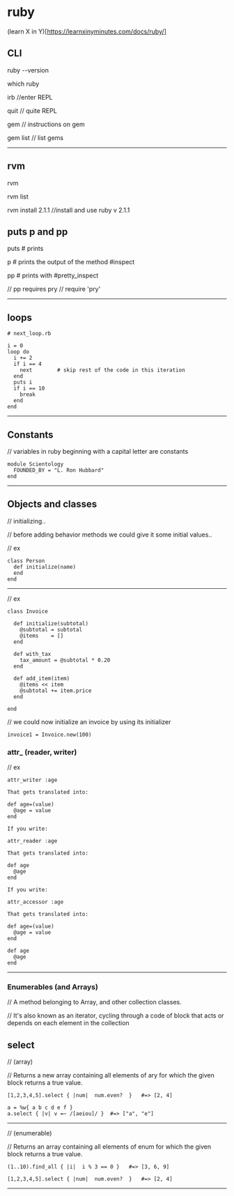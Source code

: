 ruby
====

(learn X in Y)[https://learnxinyminutes.com/docs/ruby/]


CLI
---

ruby --version

which ruby

irb //enter REPL

quit // quite REPL

gem // instructions on gem

gem list // list gems


---


rvm
---

rvm

rvm list

rvm install 2.1.1 //install and use ruby v 2.1.1





puts p and pp
-------------

puts # prints

p # prints the output of the method #inspect

pp # prints with #pretty_inspect

// pp requires pry
// require 'pry'



---



loops
-----

```
# next_loop.rb

i = 0
loop do
  i += 2
  if i == 4
    next        # skip rest of the code in this iteration
  end
  puts i
  if i == 10
    break
  end
end
```


---


Constants
---------

// variables in ruby beginning with a capital letter are constants

```
module Scientology
  FOUNDED_BY = "L. Ron Hubbard"
end
```



---------------------------------



Objects and classes
-------------------

// initializing..

// before adding behavior methods we could give it some initial values..

// ex
```
class Person
  def initialize(name)
  end
end
```


---


// ex
```
class Invoice

  def initialize(subtotal)
    @subtotal = subtotal
    @items    = []
  end

  def with_tax
    tax_amount = @subtotal * 0.20
  end

  def add_item(item)
    @items << item
    @subtotal += item.price
  end

end
```

// we could now initialize an invoice by using its initializer
```
invoice1 = Invoice.new(100)
```


### attr_ (reader, writer)

// ex
```
attr_writer :age

That gets translated into:

def age=(value)
  @age = value
end
```

```
If you write:

attr_reader :age

That gets translated into:

def age
  @age
end
```

```
If you write:

attr_accessor :age

That gets translated into:

def age=(value)
  @age = value
end

def age
  @age
end
```



---------------------------------





### Enumerables (and Arrays)

// A method belonging to Array, and other collection classes.

// It's also known as an iterator, cycling through a code of block that acts or depends on each element in the collection



select
------

// (array)

// Returns a new array containing all elements of ary for which the given block returns a true value.

```
[1,2,3,4,5].select { |num|  num.even?  }   #=> [2, 4]

a = %w{ a b c d e f }
a.select { |v| v =~ /[aeiou]/ }  #=> ["a", "e"]
```


---

// (enumerable)

// Returns an array containing all elements of enum for which the given block returns a true value.

```
(1..10).find_all { |i|  i % 3 == 0 }   #=> [3, 6, 9]

[1,2,3,4,5].select { |num|  num.even?  }   #=> [2, 4]
```




---------------------










